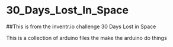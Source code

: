 # 30_Days_Lost_In_Space

##This is from the inventr.io challenge 30 Days Lost in Space

This is a collection of arduino files the make the arduino do things
